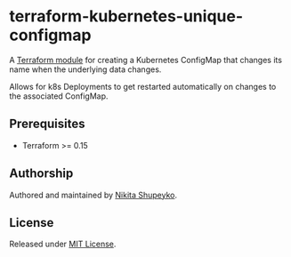 # terraform-kubernetes-unique-configmap

A [Terraform module](https://registry.terraform.io/modules/webyneter/unique-configmaps/kubernetes/latest) for creating a Kubernetes ConfigMap that changes its name when the underlying data changes.

Allows for k8s Deployments to get restarted automatically on changes to the associated ConfigMap.

## Prerequisites

* Terraform >= 0.15

## Authorship

Authored and maintained by [Nikita Shupeyko](https://github.com/webyneter).

## License

Released under [MIT License](./LICENSE).
